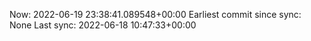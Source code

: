Now: 2022-06-19 23:38:41.089548+00:00 Earliest commit since sync: None Last sync: 2022-06-18 10:47:33+00:00
